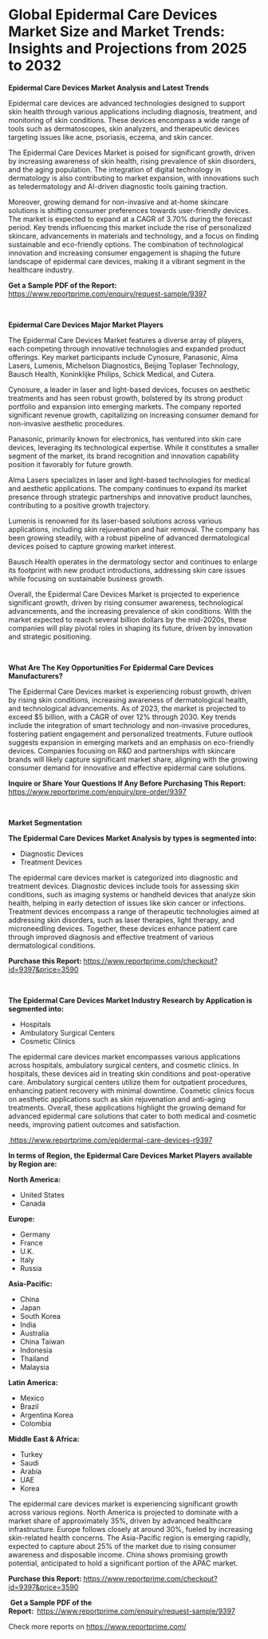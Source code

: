 <p><h1>Global Epidermal Care Devices Market Size and Market Trends: Insights and Projections from 2025 to 2032</h1></p><p><strong>Epidermal Care Devices Market Analysis and Latest Trends</strong></p>
<p><p>Epidermal care devices are advanced technologies designed to support skin health through various applications including diagnosis, treatment, and monitoring of skin conditions. These devices encompass a wide range of tools such as dermatoscopes, skin analyzers, and therapeutic devices targeting issues like acne, psoriasis, eczema, and skin cancer. </p><p>The Epidermal Care Devices Market is poised for significant growth, driven by increasing awareness of skin health, rising prevalence of skin disorders, and the aging population. The integration of digital technology in dermatology is also contributing to market expansion, with innovations such as teledermatology and AI-driven diagnostic tools gaining traction. </p><p>Moreover, growing demand for non-invasive and at-home skincare solutions is shifting consumer preferences towards user-friendly devices. The market is expected to expand at a CAGR of 3.70% during the forecast period. Key trends influencing this market include the rise of personalized skincare, advancements in materials and technology, and a focus on finding sustainable and eco-friendly options. The combination of technological innovation and increasing consumer engagement is shaping the future landscape of epidermal care devices, making it a vibrant segment in the healthcare industry.</p></p>
<p><strong>Get a Sample PDF of the Report:&nbsp;</strong> <a href="https://www.reportprime.com/enquiry/request-sample/9397?utm_campaign=3308&utm_medium=2&utm_source=Github&utm_content=ia&utm_term=24032025&utm_id=epidermal-care-devices">https://www.reportprime.com/enquiry/request-sample/9397</a></p>
<p>&nbsp;</p>
<p><strong>Epidermal Care Devices Major Market Players</strong></p>
<p><p>The Epidermal Care Devices Market features a diverse array of players, each competing through innovative technologies and expanded product offerings. Key market participants include Cynosure, Panasonic, Alma Lasers, Lumenis, Michelson Diagnostics, Beijing Toplaser Technology, Bausch Health, Koninklijke Philips, Schick Medical, and Cutera.</p><p>Cynosure, a leader in laser and light-based devices, focuses on aesthetic treatments and has seen robust growth, bolstered by its strong product portfolio and expansion into emerging markets. The company reported significant revenue growth, capitalizing on increasing consumer demand for non-invasive aesthetic procedures.</p><p>Panasonic, primarily known for electronics, has ventured into skin care devices, leveraging its technological expertise. While it constitutes a smaller segment of the market, its brand recognition and innovation capability position it favorably for future growth.</p><p>Alma Lasers specializes in laser and light-based technologies for medical and aesthetic applications. The company continues to expand its market presence through strategic partnerships and innovative product launches, contributing to a positive growth trajectory.</p><p>Lumenis is renowned for its laser-based solutions across various applications, including skin rejuvenation and hair removal. The company has been growing steadily, with a robust pipeline of advanced dermatological devices poised to capture growing market interest.</p><p>Bausch Health operates in the dermatology sector and continues to enlarge its footprint with new product introductions, addressing skin care issues while focusing on sustainable business growth.</p><p>Overall, the Epidermal Care Devices Market is projected to experience significant growth, driven by rising consumer awareness, technological advancements, and the increasing prevalence of skin conditions. With the market expected to reach several billion dollars by the mid-2020s, these companies will play pivotal roles in shaping its future, driven by innovation and strategic positioning.</p></p>
<p>&nbsp;</p>
<p><strong>What Are The Key Opportunities For Epidermal Care Devices Manufacturers?</strong></p>
<p><p>The Epidermal Care Devices market is experiencing robust growth, driven by rising skin conditions, increasing awareness of dermatological health, and technological advancements. As of 2023, the market is projected to exceed $5 billion, with a CAGR of over 12% through 2030. Key trends include the integration of smart technology and non-invasive procedures, fostering patient engagement and personalized treatments. Future outlook suggests expansion in emerging markets and an emphasis on eco-friendly devices. Companies focusing on R&D and partnerships with skincare brands will likely capture significant market share, aligning with the growing consumer demand for innovative and effective epidermal care solutions.</p></p>
<p><strong>Inquire or Share Your Questions If Any Before Purchasing This Report:</strong> <a href="https://www.reportprime.com/enquiry/pre-order/9397?utm_campaign=3308&utm_medium=2&utm_source=Github&utm_content=ia&utm_term=24032025&utm_id=epidermal-care-devices">https://www.reportprime.com/enquiry/pre-order/9397</a></p>
<p>&nbsp;</p>
<p><strong>Market Segmentation</strong></p>
<p><strong>The Epidermal Care Devices Market Analysis by types is segmented into:</strong></p>
<p><ul><li>Diagnostic Devices</li><li>Treatment Devices</li></ul></p>
<p><p>The epidermal care devices market is categorized into diagnostic and treatment devices. Diagnostic devices include tools for assessing skin conditions, such as imaging systems or handheld devices that analyze skin health, helping in early detection of issues like skin cancer or infections. Treatment devices encompass a range of therapeutic technologies aimed at addressing skin disorders, such as laser therapies, light therapy, and microneedling devices. Together, these devices enhance patient care through improved diagnosis and effective treatment of various dermatological conditions.</p></p>
<p><strong>Purchase this Report:&nbsp;</strong><a href="https://www.reportprime.com/checkout?id=9397&price=3590&utm_campaign=3308&utm_medium=2&utm_source=Github&utm_content=ia&utm_term=24032025&utm_id=epidermal-care-devices">https://www.reportprime.com/checkout?id=9397&price=3590</a></p>
<p>&nbsp;</p>
<p><strong>The Epidermal Care Devices Market Industry Research by Application is segmented into:</strong></p>
<p><ul><li>Hospitals</li><li>Ambulatory Surgical Centers</li><li>Cosmetic Clinics</li></ul></p>
<p><p>The epidermal care devices market encompasses various applications across hospitals, ambulatory surgical centers, and cosmetic clinics. In hospitals, these devices aid in treating skin conditions and post-operative care. Ambulatory surgical centers utilize them for outpatient procedures, enhancing patient recovery with minimal downtime. Cosmetic clinics focus on aesthetic applications such as skin rejuvenation and anti-aging treatments. Overall, these applications highlight the growing demand for advanced epidermal care solutions that cater to both medical and cosmetic needs, improving patient outcomes and satisfaction.</p></p>
<p><a href="https://www.reportprime.com/epidermal-care-devices-r9397?utm_campaign=3308&utm_medium=2&utm_source=Github&utm_content=ia&utm_term=24032025&utm_id=epidermal-care-devices">&nbsp;https://www.reportprime.com/epidermal-care-devices-r9397</a></p>
<p><strong>In terms of Region, the Epidermal Care Devices Market Players available by Region are:</strong></p>
<p>
    <p> <strong> North America: </strong>
        <ul>
            <li>United States</li>
            <li>Canada</li>
        </ul>
        </p> 
    <p> <strong> Europe: </strong>
        <ul>
            <li>Germany</li>
            <li>France</li>
            <li>U.K.</li>
            <li>Italy</li>
            <li>Russia</li>
        </ul>
        </p> 
    <p> <strong> Asia-Pacific: </strong>
        <ul>
            <li>China</li>
            <li>Japan</li>
            <li>South Korea</li>
            <li>India</li>
            <li>Australia</li>
            <li>China Taiwan</li>
            <li>Indonesia</li>
            <li>Thailand</li>
            <li>Malaysia</li>
        </ul>
        </p> 
    <p> <strong> Latin America: </strong>
        <ul>
            <li>Mexico</li>
            <li>Brazil</li>
            <li>Argentina Korea</li>
            <li>Colombia</li>
        </ul>
        </p> 
    <p> <strong> Middle East & Africa: </strong>
        <ul>
            <li>Turkey</li>
            <li>Saudi</li>
            <li>Arabia</li>
            <li>UAE</li>
            <li>Korea</li>
        </ul>
    </p>
    </p>
<p><p>The epidermal care devices market is experiencing significant growth across various regions. North America is projected to dominate with a market share of approximately 35%, driven by advanced healthcare infrastructure. Europe follows closely at around 30%, fueled by increasing skin-related health concerns. The Asia-Pacific region is emerging rapidly, expected to capture about 25% of the market due to rising consumer awareness and disposable income. China shows promising growth potential, anticipated to hold a significant portion of the APAC market.</p></p>
<p><strong>Purchase this Report: </strong><a href="https://www.reportprime.com/checkout?id=9397&price=3590&utm_campaign=3308&utm_medium=2&utm_source=Github&utm_content=ia&utm_term=24032025&utm_id=epidermal-care-devices">https://www.reportprime.com/checkout?id=9397&price=3590</a></p>
<p>&nbsp;<strong>Get a Sample PDF of the Report:&nbsp;&nbsp;</strong><a href="https://www.reportprime.com/enquiry/request-sample/9397?utm_campaign=3308&utm_medium=2&utm_source=Github&utm_content=ia&utm_term=24032025&utm_id=epidermal-care-devices">https://www.reportprime.com/enquiry/request-sample/9397</a></p>
<p><strong></strong></p>
<p>Check more reports on <a href="https://www.reportprime.com/?utm_campaign=3308&utm_medium=2&utm_source=Github&utm_content=ia&utm_term=24032025&utm_id=epidermal-care-devices">https://www.reportprime.com/</a></p>